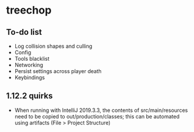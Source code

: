 # treechop

## To-do list
* Log collision shapes and culling
* Config
* Tools blacklist
* Networking
* Persist settings across player death
* Keybindings

## 1.12.2 quirks
* When running with IntelliJ 2019.3.3, the contents of src/main/resources need to be copied to out/production/classes; this can be automated using artifacts (File > Project Structure)

